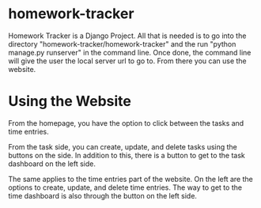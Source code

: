# homework-tracker

Homework Tracker is a Django Project. All that is needed is to go into the directory "homework-tracker/homework-tracker" and the run "python manage.py runserver" in the command line. Once done, the command line will give the user the local server url to go to. From there you can use the website.

# Using the Website

From the homepage, you have the option to click between the tasks and time entries. 

From the task side, you can create, update, and delete tasks using the buttons on the side. In addition to this, there is a button to get to the task dashboard on the left side.

The same applies to the time entries part of the website. On the left are the options to create, update, and delete time entries. The way to get to the time dashboard is also through the button on the left side.

